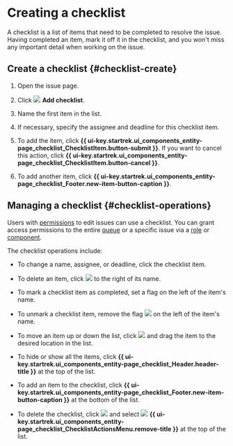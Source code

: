 # Creating a checklist

A checklist is a list of items that need to be completed to resolve the issue. Having completed an item, mark it off it in the checklist, and you won't miss any important detail when working on the issue.

## Create a checklist {#checklist-create}

1. Open the issue page.

1. Click ![](../../_assets/tracker/svg/checklist.svg) **Add checklist**.

1. Name the first item in the list.

1. If necessary, specify the assignee and deadline for this checklist item.

1. To add the item, click **{{ ui-key.startrek.ui_components_entity-page_checklist_ChecklistItem.button-submit }}**. If you want to cancel this action, click **{{ ui-key.startrek.ui_components_entity-page_checklist_ChecklistItem.button-cancel }}**.

1. To add another item, click **{{ ui-key.startrek.ui_components_entity-page_checklist_Footer.new-item-button-caption }}**.

## Managing a checklist {#checklist-operations}

Users with [permissions](../access.md) to edit issues can use a checklist. You can grant access permissions to the entire [queue](../manager/queue-access.md#set-access) or a specific issue via a [role](../manager/queue-access.md#task-role) or [component](../manager/queue-access.md#access-components).

The checklist operations include:

* To change a name, assignee, or deadline, click the checklist item.

* To delete an item, click ![](../../_assets/tracker/svg/icon-remove.svg) to the right of its name.

* To mark a checklist item as completed, set a flag on the left of the item's name.

* To unmark a checklist item, remove the flag ![](../../_assets/tracker/svg/check.svg) on the left of the item's name.

* To move an item up or down the list, click ![](../../_assets/tracker/svg/range.svg) and drag the item to the desired location in the list.

* To hide or show all the items, click **{{ ui-key.startrek.ui_components_entity-page_checklist_Header.header-title }}** at the top of the list.

* To add an item to the checklist, click **{{ ui-key.startrek.ui_components_entity-page_checklist_Footer.new-item-button-caption }}** at the bottom of the list.

* To delete the checklist, click ![](../../_assets/horizontal-ellipsis.svg) and select ![](../../_assets/tracker/svg/icon-remove.svg) **{{ ui-key.startrek.ui_components_entity-page_checklist_ChecklistActionsMenu.remove-title }}** at the top of the list.
